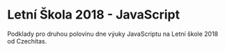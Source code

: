 # Letní Škola 2018 - JavaScript

Podklady pro druhou polovinu dne výuky JavaScriptu na Letní škole 2018 od Czechitas.
